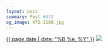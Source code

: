 ```yaml
---
layout: post
summary: Post #472
og_image: 472-1280.jpg
---
```


<p>
  <time><a href="/472">{{ page.date | date: "%B %e, %Y" }}</a></time>
  <a href="/472"><img src="{{ site.assets_url }}/472-640.jpg" srcset="{{ site.assets_url }}/472-1280.jpg 1280w, {{ site.assets_url }}/472-960.jpg 960w, {{ site.assets_url }}/472-640.jpg 640w, {{ site.assets_url }}/472-320.jpg 320w" sizes="(min-width: 700px) 50vw, calc(100vw - 2rem)" /></a>
</p>
